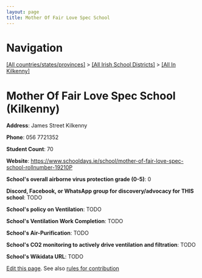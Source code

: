 ```yaml
---
layout: page
title: Mother Of Fair Love Spec School
---
```

# Navigation

[[All countries/states/provinces]](../../..) > [[All Irish School Districts]](../..) > [[All In Kilkenny]](..)

# Mother Of Fair Love Spec School (Kilkenny)

**Address**: James Street Kilkenny

**Phone**: 056 7721352

**Student Count**: 70

**Website**: <https://www.schooldays.ie/school/mother-of-fair-love-spec-school-rollnumber-19210P>

**School's overall airborne virus protection grade (0-5)**: 0

**Discord, Facebook, or WhatsApp group for discovery/advocacy for THIS school**: TODO

**School's policy on Ventilation**: TODO

**School's Ventilation Work Completion**: TODO

**School's Air-Purification**: TODO

**School's CO2 monitoring to actively drive ventilation and filtration**: TODO

**School's Wikidata URL**: TODO


[Edit this page](https://github.com/ventilate-schools/Ireland/edit/main/./Kilkenny/Mother_Of_Fair_Love_Spec_School.md). See also [rules for contribution](../../../contribution-rules/)